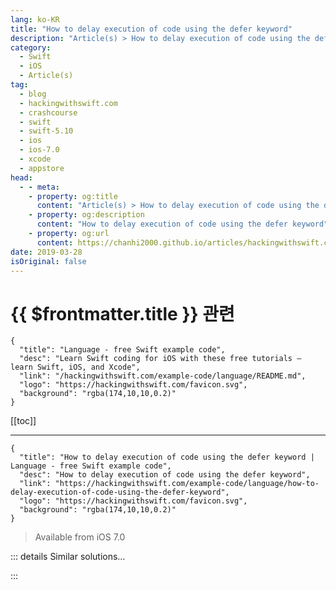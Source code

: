 ```yaml
---
lang: ko-KR
title: "How to delay execution of code using the defer keyword"
description: "Article(s) > How to delay execution of code using the defer keyword"
category:
  - Swift
  - iOS
  - Article(s)
tag: 
  - blog
  - hackingwithswift.com
  - crashcourse
  - swift
  - swift-5.10
  - ios
  - ios-7.0
  - xcode
  - appstore
head:
  - - meta:
    - property: og:title
      content: "Article(s) > How to delay execution of code using the defer keyword"
    - property: og:description
      content: "How to delay execution of code using the defer keyword"
    - property: og:url
      content: https://chanhi2000.github.io/articles/hackingwithswift.com/example-code/language/how-to-delay-execution-of-code-using-the-defer-keyword.html
date: 2019-03-28
isOriginal: false
---
```


# {{ $frontmatter.title }} 관련

```component VPCard
{
  "title": "Language - free Swift example code",
  "desc": "Learn Swift coding for iOS with these free tutorials – learn Swift, iOS, and Xcode",
  "link": "/hackingwithswift.com/example-code/language/README.md",
  "logo": "https://hackingwithswift.com/favicon.svg",
  "background": "rgba(174,10,10,0.2)"
}
```

[[toc]]

---

```component VPCard
{
  "title": "How to delay execution of code using the defer keyword | Language - free Swift example code",
  "desc": "How to delay execution of code using the defer keyword",
  "link": "https://hackingwithswift.com/example-code/language/how-to-delay-execution-of-code-using-the-defer-keyword",
  "logo": "https://hackingwithswift.com/favicon.svg",
  "background": "rgba(174,10,10,0.2)"
}
```

> Available from iOS 7.0

<!-- TODO: 작성 -->

<!-- 
The `defer` keyword is new in Swift 2 and lets you schedule some code to be run at a later date. That later date is when your code exits its current scope, which might be when a function returns or at the end of a loop, for example.

If you've used other programming languages, `defer` will seem similar to `try/finally`. Any code you defer will run no matter what, even if you throw an exception.

In the example code below, the `closeFile()` function will get called no matter how the `writeLog()` function ends:

```swift
func writeLog() {
    let file = openFile()
    defer { closeFile(file) }

    let hardwareStatus = fetchHardwareStatus()
    guard hardwareStatus != "disaster" else { return }
    file.write(hardwareStatus)

    let softwareStatus = fetchSoftwareStatus()
    guard softwareStatus != "disaster" else { return }
    file.write(softwareStatus)

    let networkStatus = fetchNetworkStatus()
    guard networkStatus != "disaster" else { return }
    file.write(networkStatus)
}
```

-->

::: details Similar solutions…

<!--
/example-code/system/measuring-execution-speed-using-cfabsolutetimegetcurrent">Measuring execution speed using CFAbsoluteTimeGetCurrent() 
/example-code/system/how-to-run-code-after-a-delay-using-asyncafter-and-perform">How to run code after a delay using asyncAfter() and perform() 
/quick-start/swiftui/how-to-delay-an-animation">How to delay an animation 
/example-code/language/how-to-use-the-rethrows-keyword">How to use the rethrows keyword 
/example-code/language/what-does-the-open-keyword-do">What does the open keyword do?</a>
-->

:::

